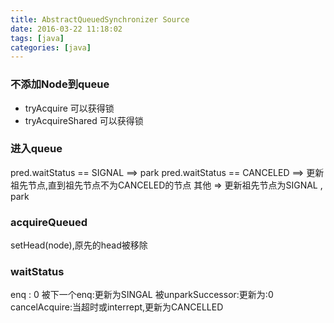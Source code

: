 ```yaml
---
title: AbstractQueuedSynchronizer Source
date: 2016-03-22 11:18:02
tags: [java]
categories: [java]
---
```

### 不添加Node到queue
+ tryAcquire 可以获得锁
+ tryAcquireShared 可以获得锁

### 进入queue
pred.waitStatus == SIGNAL  ==> park
pred.waitStatus == CANCELED ==> 更新祖先节点,直到祖先节点不为CANCELED的节点
其他 => 更新祖先节点为SIGNAL , park

### acquireQueued
setHead(node),原先的head被移除


### waitStatus
enq : 0
被下一个enq:更新为SINGAL
被unparkSuccessor:更新为:0
cancelAcquire:当超时或interrept,更新为CANCELLED
